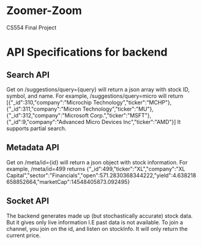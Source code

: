 # Zoomer-Zoom
CS554 Final Project

# API Specifications for backend
## Search API
Get on /suggestions/query={query} will return a json array with stock ID, symbol, and name. For example,
/suggestions/query=micro will return
[{"_id":310,"company":"Microchip Technology","ticker":"MCHP"},{"_id":311,"company":"Micron Technology","ticker":"MU"},{"_id":312,"company":"Microsoft Corp.","ticker":"MSFT"},{"_id":9,"company":"Advanced Micro Devices Inc","ticker":"AMD"}]
It supports partial search.
## Metadata API
Get on /meta/id={id} will return a json object with stock information.
For example,
/meta/id=499 returns
{"_id":499,"ticker":"XL","company":"XL Capital","sector":"Financials","open":571.2830368344222,"yield":4.638218658852664,"marketCap":14548405873.092495}
## Socket API
The backend generates made up (but stochastically accurate) stock data. But it gives only live information I.E past data is not available.
To join a channel, you join on the id, and listen on stockInfo. It will only return the current price.